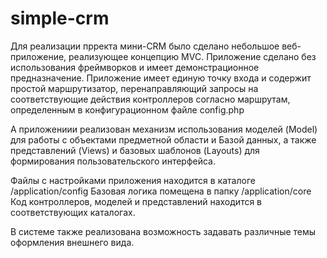 # simple-crm

Для реализации прректа мини-CRM было сделано небольшое веб-приложение, реализующее концепцию MVC.
Приложение сделано без использования фреймворков и имеет демонстрационное предназначение.
Приложение имеет единую точку входа и содержит простой маршрутизатор, перенаправляющий запросы
на соответствующие действия контроллеров согласно маршрутам, определенным в конфигурационном файле config.php

А приложениии реализован механизм использования моделей (Model) для работы с объектами предметной области и Базой данных,
а также представлений (Views) и базовых шаблонов (Layouts) для формирования пользовательского интерфейса.

Файлы с настройками приложения находится в каталоге /application/config
Базовая логика помещена в папку /application/core
Код контроллеров, моделей и представлений находится в соответствующих каталогах.

В системе также реализована возможность задавать различные темы оформления внешнего вида.
